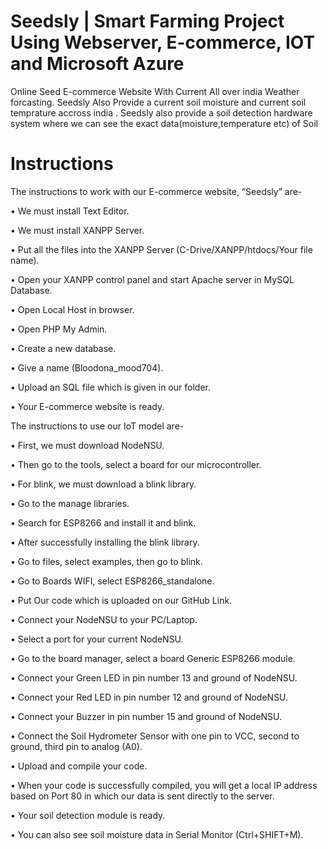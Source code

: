 # Seedsly | Smart Farming Project Using Webserver, E-commerce, IOT and Microsoft Azure 
Online Seed E-commerce Website With Current All over india Weather forcasting. 
Seedsly Also Provide a current soil moisture and current soil temprature accross india .
Seedsly also provide a soil detection hardware system where we can see the exact data(moisture,temperature etc) of Soil

# Instructions

The instructions to work with our E-commerce website, “Seedsly” are-

•	We must install Text Editor.

•	We must install XANPP Server.

•	Put all the files into the XANPP Server (C-Drive/XANPP/htdocs/Your file name).

•	Open your XANPP control panel and start Apache server in MySQL Database.

•	Open Local Host in browser.

•	Open PHP My Admin.

•	Create a new database.

•	Give a name (Bloodona_mood704).

•	Upload an SQL file which is given in our folder.

•	Your E-commerce website is ready.


The instructions to use our IoT model are-


•	First, we must download NodeNSU.

•	Then go to the tools, select a board for our microcontroller.

•	For blink, we must download a blink library.

•	Go to the manage libraries.

•	Search for ESP8266 and install it and blink.

•	After successfully installing the blink library.

•	Go to files, select examples, then go to blink.

•	Go to Boards WIFI, select ESP8266_standalone.

•	Put Our code which is uploaded on our GitHub Link.

•	Connect your NodeNSU to your PC/Laptop.

•	Select a port for your current NodeNSU.

•	Go to the board manager, select a board Generic ESP8266 module.

•	Connect your Green LED in pin number 13 and ground of NodeNSU.

•	Connect your Red LED in pin number 12 and ground of NodeNSU.

•	Connect your Buzzer in pin number 15 and ground of NodeNSU.

•	Connect the Soil Hydrometer Sensor with one pin to VCC, second to ground, third pin to analog (A0).

•	Upload and compile your code.

•	When your code is successfully compiled, you will get a local IP address based on Port 80 in which our data is sent directly to the server.

•	Your soil detection module is ready.

•	You can also see soil moisture data in Serial Monitor (Ctrl+SHIFT+M).

